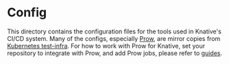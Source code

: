 # Config

This directory contains the configuration files for the tools used in Knative's
CI/CD system. Many of the configs, especially
[Prow](https://github.com/kubernetes/test-infra/tree/master/prow), are mirror
copies from [Kubernetes test-infra](https://github.com/kubernetes/test-infra).
For how to work with Prow for Knative, set your repository to integrate with
Prow, and add Prow jobs, please refer to [guides](../guides).
